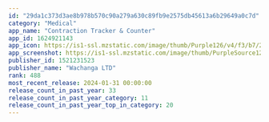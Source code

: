 ```yaml
---
id: "29da1c373d3ae8b978b570c90a279a630c89fb9e2575db45613a6b29649a0c7d"
category: "Medical"
app_name: "Contraction Tracker & Counter⁣"
app_id: 1624921143
app_icon: https://is1-ssl.mzstatic.com/image/thumb/Purple126/v4/f3/b7/25/f3b72595-c0c2-93d2-b9b7-1bd0bbe36040/AppIcon-0-0-1x_U007epad-0-0-0-0-85-220.png/1024x1024bb.png
app_screenshot: https://is1-ssl.mzstatic.com/image/thumb/PurpleSource126/v4/30/4b/d6/304bd6df-cd83-1f75-2b15-7f6d0678dec2/a30ba4a1-d857-4837-aa3a-4d7767a15619_1.png/1242x2688bb.png
publisher_id: 1521231523
publisher_name: "Wachanga LTD"
rank: 488
most_recent_release: 2024-01-31 00:00:00
release_count_in_past_year: 33
release_count_in_past_year_category: 11
release_count_in_past_year_top_in_category: 20
---
```

